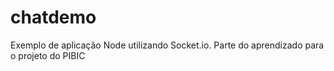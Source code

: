 # chatdemo
Exemplo de aplicação Node utilizando Socket.io. Parte do aprendizado para o projeto do PIBIC
